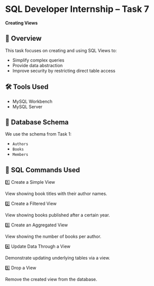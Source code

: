 # SQL Developer Internship – Task 7  
**Creating Views**

## 📌 Overview
This task focuses on creating and using SQL Views to:
- Simplify complex queries
- Provide data abstraction
- Improve security by restricting direct table access

## 🛠 Tools Used
- MySQL Workbench
- MySQL Server

## 📂 Database Schema
We use the schema from Task 1:
- `Authors`
- `Books`
- `Members`

## 📜 SQL Commands Used

1️⃣ Create a Simple View

View showing book titles with their author names.



2️⃣ Create a Filtered View

View showing books published after a certain year.


3️⃣ Create an Aggregated View

View showing the number of books per author.


4️⃣ Update Data Through a View

Demonstrate updating underlying tables via a view.


5️⃣ Drop a View


Remove the created view from the database.

